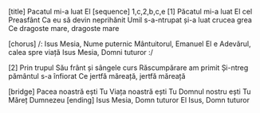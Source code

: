 [title] Pacatul mi-a luat El
[sequence] 1,c,2,b,c,e
[1]
Păcatul mi-a luat El cel Preasfânt
Ca eu să devin neprihănit
Umil s-a-ntrupat și-a luat crucea grea
Ce dragoste mare, dragoste mare

[chorus]
/: Isus Mesia, Nume puternic
Mântuitorul, Emanuel
El e Adevărul, calea spre viață
Isus Mesia, Domni tuturor :/

[2]
Prin trupul Său frânt și sângele curs
Răscumpărare am primit
Și-ntreg pământul s-a înfiorat
Ce jertfă măreață, jertfă măreață

[bridge]
Pacea noastră ești Tu
Viața noastră ești Tu
Domnul nostru ești Tu
Măreț Dumnezeu
[ending]
Isus Mesia, Domn tuturor
El Isus, Domn tuturor


